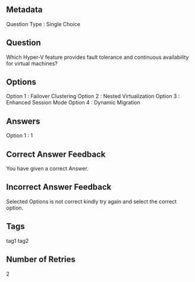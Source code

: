 ## Metadata
Question Type : Single Choice

## Question
Which Hyper-V feature provides fault tolerance and continuous availability for virtual machines?

## Options
Option 1 : Failover Clustering Option 2 : Nested Virtualization Option 3 : Enhanced Session Mode Option 4 :  Dynamic Migration

## Answers
Option 1 : 1

## Correct Answer Feedback
You have given a correct Answer.

## Incorrect Answer Feedback
Selected Options is not correct kindly try again and select the correct option.


## Tags
tag1
tag2

## Number of Retries
2